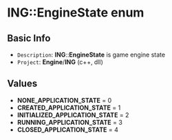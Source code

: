 # ING::EngineState enum #  


## Basic Info ##
-  `Description`: **ING**::**EngineState** is game engine state
-  `Project`: **Engine**/**ING**  (c++, dll)

## Values ##
+ **NONE_APPLICATION_STATE** = 0
+ **CREATED_APPLICATION_STATE** = 1
+ **INITIALIZED_APPLICATION_STATE** = 2
+ **RUNNING_APPLICATION_STATE** = 3
+ **CLOSED_APPLICATION_STATE** = 4